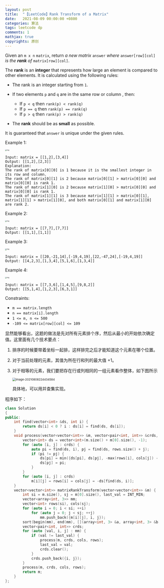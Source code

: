```yaml
---
layout: post
title:  "【LeetCode】Rank Transform of a Matrix"
date:   2021-08-09 00:00:00 +0800
categories: 算法
tags: leetcode dp
comments: 1
mathjax: true
copyrights: 原创
---
```


Given an `m x n` `matrix`, return *a new matrix* `answer` *where* `answer[row][col]` *is the* ***rank** of* `matrix[row][col]`.

The **rank** is an **integer** that represents how large an element is compared to other elements. It is calculated using the following rules:

- The rank is an integer starting from `1`.

- If two elements `p` and `q` are in the same row or column , then:
  - If `p < q` then `rank(p) < rank(q)`
  - If `p == q` then `rank(p) == rank(q)`
  - If `p > q` then `rank(p) > rank(q)`

- The **rank** should be as **small** as possible.

It is guaranteed that `answer` is unique under the given rules.

Example 1:

<img src="https://assets.leetcode.com/uploads/2020/10/18/rank1.jpg" alt="img" style="zoom:33%;" />

```
Input: matrix = [[1,2],[3,4]]
Output: [[1,2],[2,3]]
Explanation:
The rank of matrix[0][0] is 1 because it is the smallest integer in its row and column.
The rank of matrix[0][1] is 2 because matrix[0][1] > matrix[0][0] and matrix[0][0] is rank 1.
The rank of matrix[1][0] is 2 because matrix[1][0] > matrix[0][0] and matrix[0][0] is rank 1.
The rank of matrix[1][1] is 3 because matrix[1][1] > matrix[0][1], matrix[1][1] > matrix[1][0], and both matrix[0][1] and matrix[1][0] are rank 2.
```

Example 2:

<img src="https://assets.leetcode.com/uploads/2020/10/18/rank2.jpg" alt="img" style="zoom:33%;" />

```
Input: matrix = [[7,7],[7,7]]
Output: [[1,1],[1,1]]
```

Example 3:

<img src="https://assets.leetcode.com/uploads/2020/10/18/rank3.jpg" alt="img" style="zoom:33%;" />

```
Input: matrix = [[20,-21,14],[-19,4,19],[22,-47,24],[-19,4,19]]
Output: [[4,2,3],[1,3,4],[5,1,6],[1,3,4]]
```

Example 4:

<img src="https://assets.leetcode.com/uploads/2020/10/18/rank4.jpg" alt="img" style="zoom:33%;" />

```
Input: matrix = [[7,3,6],[1,4,5],[9,8,2]]
Output: [[5,1,4],[1,2,3],[6,3,1]]
```

Constraints:

- `m == matrix.length`
- `n == matrix[i].length`
- `1 <= m, n <= 500`
- `-109 <= matrix[row][col] <= 109`

显然能够看出，这题的做法是先对所有元素排个序，然后从最小的开始依次确定值。这里面有几个技术要点：

1. 排序的时候要带着坐标一起排，这样排完之后才能知道这个元素在哪个位置。

2. 对于当前处理的元素，其值为所在行和列的最大值 +1。

3. 对于相等的元素，我们要把存在行或列相同的一组元素看作整体，如下图所示

   <img src="https://i.loli.net/2021/08/08/3hDl9GsWEAvtSwn.png" alt="image-20210808224434584" style="zoom:67%;" />

   具体地，可以用并查集实现。

程序如下：

```cpp
class Solution
{
public:
    int find(vector<int> &ds, int i) {
        return ds[i] < 0 ? i : ds[i] = find(ds, ds[i]);
    }
    void process(vector<vector<int>> &m, vector<pair<int, int>> &crds, vector<int> &cols, vector<int> &rows) {
        vector<int> ds = vector<int>(m.size() + m[0].size(), -1);
        for (auto [i, j] : crds) {
            auto pi = find(ds, i), pj = find(ds, rows.size() + j);
            if (pi != pj) {
                ds[pi] = min({ds[pi], ds[pj], -max(rows[i], cols[j]) - 1});
                ds[pj] = pi;
            }
        }
        for (auto [i, j] : crds)
            m[i][j] = rows[i] = cols[j] = -ds[find(ds, i)];
    }
    vector<vector<int>> matrixRankTransform(vector<vector<int>> &m) {
        int si = m.size(), sj = m[0].size(), last_val = INT_MIN;
        vector<array<int, 3>> mm;
        vector<int> rows(si), cols(sj);
        for (auto i = 0; i < si; ++i)
            for (auto j = 0; j < sj; ++j)
                mm.push_back({m[i][j], i, j});
        sort(begin(mm), end(mm), [](array<int, 3> &a, array<int, 3> &b) { return a[0] < b[0]; });
        vector<pair<int, int>> crds;
        for (auto [val, i, j] : mm) {
            if (val != last_val) {
                process(m, crds, cols, rows);
                last_val = val;
                crds.clear();
            }
            crds.push_back({i, j});
        }
        process(m, crds, cols, rows);
        return m;
    }
};
```


